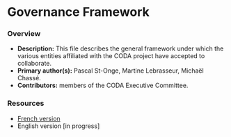 # Governance Framework

### Overview
 
- **Description:** This file describes the general framework under which the various entities affiliated with the CODA project have accepted to collaborate.
- **Primary author(s):** Pascal St-Onge, Martine Lebrasseur, Michaël Chassé.
- **Contributors:** members of the CODA Executive Committee.

### Resources

- [French version](https://github.com/coda-platform/guides-and-policies/raw/main/policies/governance/GovernanceFramework-FR.pdf)
- English version [in progress]
